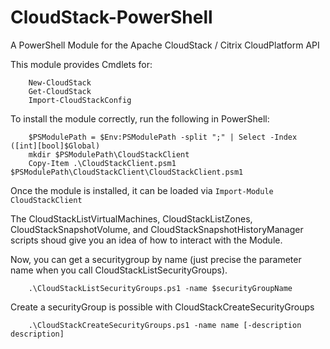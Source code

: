 CloudStack-PowerShell
=====================

A PowerShell Module for the Apache CloudStack / Citrix CloudPlatform API

This module provides Cmdlets for:
```	
	New-CloudStack
	Get-CloudStack
	Import-CloudStackConfig
```	

To install the module correctly, run the following in PowerShell:
```
	$PSModulePath = $Env:PSModulePath -split ";" | Select -Index ([int][bool]$Global)
	mkdir $PSModulePath\CloudStackClient
	Copy-Item .\CloudStackClient.psm1 $PSModulePath\CloudStackClient\CloudStackClient.psm1
```	

Once the module is installed, it can be loaded via ```Import-Module CloudStackClient```

The CloudStackListVirtualMachines, CloudStackListZones, CloudStackSnapshotVolume, and CloudStackSnapshotHistoryManager scripts shoud give you an idea of how to interact with the Module.


Now, you can get a securitygroup by name (just precise the parameter name when you call CloudStackListSecurityGroups). 
```
	.\CloudStackListSecurityGroups.ps1 -name $securityGroupName
```

Create a securityGroup is possible with CloudStackCreateSecurityGroups
```
	.\CloudStackCreateSecurityGroups.ps1 -name name [-description description]

```

